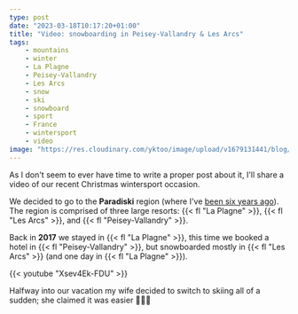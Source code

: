 ```yaml
---
type: post
date: "2023-03-18T10:17:20+01:00"
title: "Video: snowboarding in Peisey-Vallandry & Les Arcs"
tags:
    - mountains
    - winter
    - La Plagne
    - Peisey-Vallandry
    - Les Arcs
    - snow
    - ski
    - snowboard
    - sport
    - France
    - wintersport
    - video
image: "https://res.cloudinary.com/yktoo/image/upload/v1679131441/blog/ppfljj01hknvgs0q362p.jpg"
---
```


As I don't seem to ever have time to write a proper post about it, I'll share a video of our recent Christmas wintersport occasion.

We decided to go to the **Paradiski** region (where I've [been six years ago](0306)). The region is comprised of three large resorts: {{< fl "La Plagne" >}}, {{< fl "Les Arcs" >}}, and {{< fl "Peisey-Vallandry" >}}.

Back in **2017** we stayed in {{< fl "La Plagne" >}}, this time we booked a hotel in {{< fl "Peisey-Vallandry" >}}, but snowboarded mostly in {{< fl "Les Arcs" >}} (and one day in {{< fl "La Plagne" >}}).

<!--more-->

{{< youtube "Xsev4Ek-FDU" >}}

Halfway into our vacation my wife decided to switch to skiing all of a sudden; she claimed it was easier 🤷🏻‍♂️
